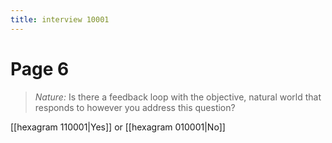 ```yaml
---
title: interview 10001
---
```

# Page 6
> *Nature:* Is there a feedback loop with the objective, natural world that responds to however you address this question?

[[hexagram 110001|Yes]] or [[hexagram 010001|No]] 